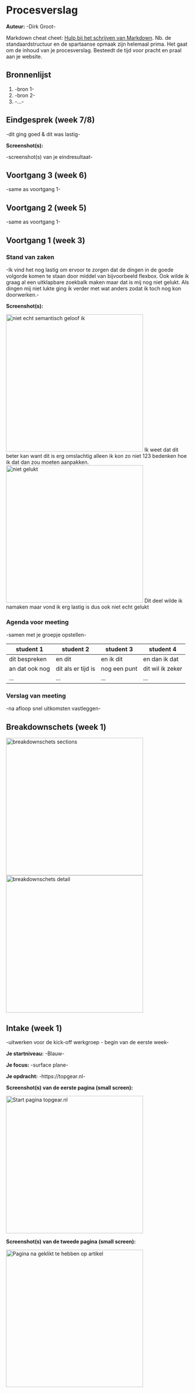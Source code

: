 # Procesverslag
**Auteur:** -Dirk Groot-

Markdown cheat cheet: [Hulp bij het schrijven van Markdown](https://github.com/adam-p/markdown-here/wiki/Markdown-Cheatsheet). Nb. de standaardstructuur en de spartaanse opmaak zijn helemaal prima. Het gaat om de inhoud van je procesverslag. Besteedt de tijd voor pracht en praal aan je website.



## Bronnenlijst
1. -bron 1-
2. -bron 2-
3. -...-



## Eindgesprek (week 7/8)

-dit ging goed & dit was lastig-

**Screenshot(s):**

-screenshot(s) van je eindresultaat-



## Voortgang 3 (week 6)

-same as voortgang 1-



## Voortgang 2 (week 5)

-same as voortgang 1-



## Voortgang 1 (week 3)

### Stand van zaken

-Ik vind het nog lastig om ervoor te zorgen dat de dingen in de goede volgorde komen te staan door middel van bijvoorbeeld flexbox. Ook wilde ik graag al een uitklapbare zoekbalk maken maar dat is mij nog niet gelukt. Als dingen mij niet lukte ging ik verder met wat anders zodat ik toch nog kon doorwerken.-

**Screenshot(s):**

<img src="images/dubbelartikel.png" width="375px" alt="niet echt semantisch geloof ik">
Ik weet dat dit beter kan want dit is erg omslachtig alleen ik kon zo niet 123 bedenken hoe ik dat dan zou moeten aanpakken.
 <img src="images/lastigdeel.png" width="375px" alt="niet gelukt">
 Dit deel wilde ik namaken maar vond ik erg lastig is dus ook niet echt gelukt

### Agenda voor meeting

-samen met je groepje opstellen-

| student 1      | student 2          | student 3    | student 4        |
| ---            | ---                | ---          | ---              |
| dit bespreken  | en dit             | en ik dit    | en dan ik dat    |
| an dat ook nog | dit als er tijd is | nog een punt | dit wil ik zeker |
| ...            | ...                | ...          | ...              |

### Verslag van meeting

-na afloop snel uitkomsten vastleggen-



## Breakdownschets (week 1)

<img src="images/breakdownschets2.jpg" width="375px" alt="breakdownschets sections">
<img src="images/breakdownschets1.jpg" width="375px" alt="breakdownschets detail">


## Intake (week 1)
-uitwerken voor de kick-off werkgroep - begin van de eerste week-

**Je startniveau:** -Blauw-

**Je focus:** -surface plane-

**Je opdracht:** -https://topgear.nl-

**Screenshot(s) van de eerste pagina (small screen):**

<img src="images/scherm1.PNG" width="375px" alt="Start pagina topgear.nl">

**Screenshot(s) van de tweede pagina (small screen):**

<img src="images/scherm2.PNG" width="375px" alt="Pagina na geklikt te hebben op artikel">

